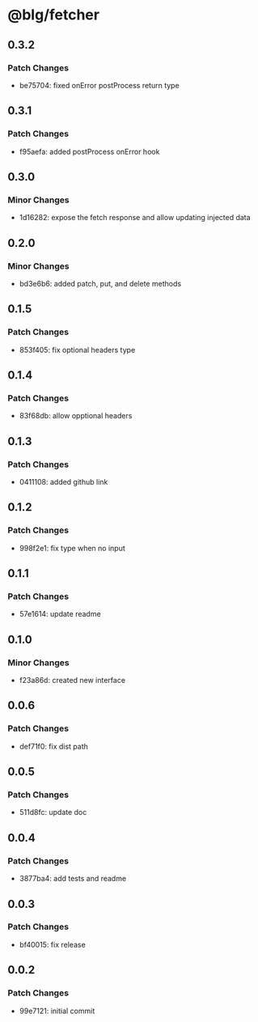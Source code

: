 # @blg/fetcher

## 0.3.2

### Patch Changes

- be75704: fixed onError postProcess return type

## 0.3.1

### Patch Changes

- f95aefa: added postProcess onError hook

## 0.3.0

### Minor Changes

- 1d16282: expose the fetch response and allow updating injected data

## 0.2.0

### Minor Changes

- bd3e6b6: added patch, put, and delete methods

## 0.1.5

### Patch Changes

- 853f405: fix optional headers type

## 0.1.4

### Patch Changes

- 83f68db: allow opptional headers

## 0.1.3

### Patch Changes

- 0411108: added github link

## 0.1.2

### Patch Changes

- 998f2e1: fix type when no input

## 0.1.1

### Patch Changes

- 57e1614: update readme

## 0.1.0

### Minor Changes

- f23a86d: created new interface

## 0.0.6

### Patch Changes

- def71f0: fix dist path

## 0.0.5

### Patch Changes

- 511d8fc: update doc

## 0.0.4

### Patch Changes

- 3877ba4: add tests and readme

## 0.0.3

### Patch Changes

- bf40015: fix release

## 0.0.2

### Patch Changes

- 99e7121: initial commit
